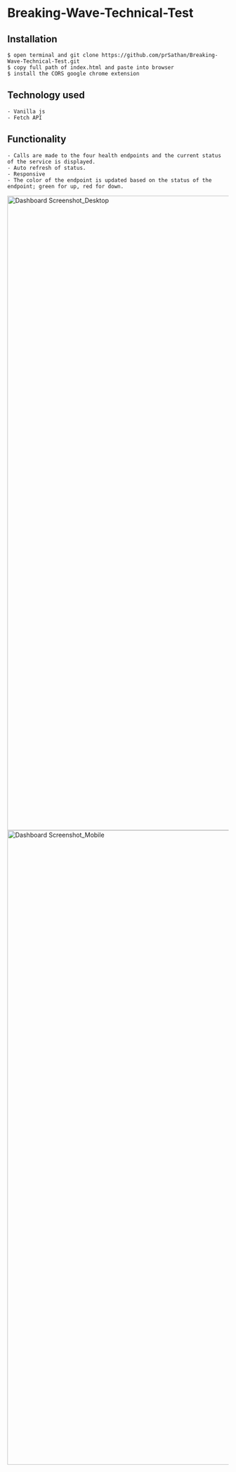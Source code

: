 # Breaking-Wave-Technical-Test

## Installation

```
$ open terminal and git clone https://github.com/prSathan/Breaking-Wave-Technical-Test.git
$ copy full path of index.html and paste into browser
$ install the CORS google chrome extension
```

## Technology used

```
- Vanilla js
- Fetch API
```

## Functionality

```
- Calls are made to the four health endpoints and the current status of the service is displayed.
- Auto refresh of status.
- Responsive
- The color of the endpoint is updated based on the status of the endpoint; green for up, red for down.
```

<img width="1440" alt="Dashboard Screenshot_Desktop" src="https://user-images.githubusercontent.com/26510570/65986822-9053cf00-e47c-11e9-887a-17125fbea84b.png">

<img width="1440" alt="Dashboard Screenshot_Mobile" src="https://user-images.githubusercontent.com/26510570/65986873-aeb9ca80-e47c-11e9-9586-d1b2487ce0f9.png">
